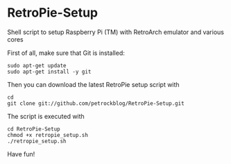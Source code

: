 RetroPie-Setup
==============

Shell script to setup Raspberry Pi (TM) with RetroArch emulator and various cores

First of all, make sure that Git is installed:

```shell
sudo apt-get update
sudo apt-get install -y git
```

Then you can download the latest RetroPie setup script with

```shell
cd
git clone git://github.com/petrockblog/RetroPie-Setup.git
```

The script is executed with 

```shell
cd RetroPie-Setup
chmod +x retropie_setup.sh
./retropie_setup.sh
```

Have fun!
